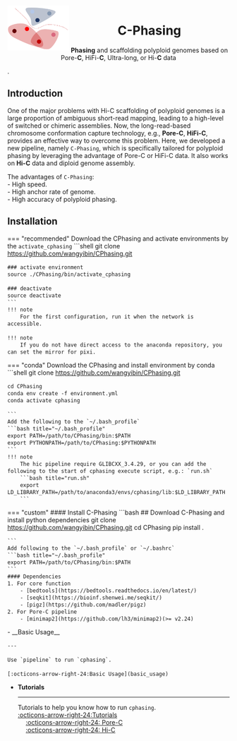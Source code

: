 <img src="logo/logo.png" alt="C-Phasing logo" width="140px" align="left" />
<h1 align="center"><b>C</b>-Phasing</h1>
<p align="center"> <b>Phasing</b> and scaffolding polyploid genomes based on Pore-<b>C</b>, HiFi-<b>C</b>, Ultra-long, or Hi-<b>C</b> data</p>.

## Introduction
One of the major problems with Hi-C scaffolding of polyploid genomes is a large proportion of ambiguous short-read mapping, leading to a high-level of switched or chimeric assemblies. Now, the long-read-based chromosome conformation capture technology, e.g., **Pore-C**, **HiFi-C**, provides an effective way to overcome this problem. Here, we developed a new pipeline, namely `C-Phasing`, which is specifically tailored for polyploid phasing by leveraging the advantage of Pore-C or HiFi-C data.  It also works on **Hi-C** data and diploid genome assembly.  
  
The advantages of `C-Phasing`:   
    - High speed.   
    - High anchor rate of genome.  
    - High accuracy of polyploid phasing.   

## Installation

=== "recommended" 
    Download the CPhasing and activate environments by the `activate_cphasing`
    ```shell
    git clone https://github.com/wangyibin/CPhasing.git 
    
    ### activate environment
    source ./CPhasing/bin/activate_cphasing

    ### deactivate
    source deactivate 
    ```
    !!! note
        For the first configuration, run it when the network is accessible.
    
    !!! note
        If you do not have direct access to the anaconda repository, you can set the mirror for pixi.


=== "conda"
    Download the CPhasing and install environment by conda
    ```shell
    git clone https://github.com/wangyibin/CPhasing.git

    cd CPhasing
    conda env create -f environment.yml
    conda activate cphasing

    ```
    Add the following to the `~/.bash_profile`
    ```bash title="~/.bash_profile"
    export PATH=/path/to/CPhasing/bin:$PATH
    export PYTHONPATH=/path/to/CPhasing:$PYTHONPATH
    ```
    !!! note
        The hic pipeline require GLIBCXX_3.4.29, or you can add the following to the start of cphasing execute script, e.g.: `run.sh`
        ```bash title="run.sh"
        export LD_LIBRARY_PATH=/path/to/anaconda3/envs/cphasing/lib:$LD_LIBRARY_PATH
        ```

=== "custom"
    #### Install C-Phasing
    ```bash
    ## Download C-Phasing and install python dependencies
    git clone https://github.com/wangyibin/CPhasing.git
    cd CPhasing
    pip install .

    ```
    Add following to the `~/.bash_profile` or `~/.bashrc`
    ```bash title="~/.bash_profile" 
    export PATH=/path/to/CPhasing/bin:$PATH
    ```
    #### Dependencies
    1. For core function  
        - [bedtools](https://bedtools.readthedocs.io/en/latest/)  
        - [seqkit](https://bioinf.shenwei.me/seqkit/)  
        - [pigz](https://github.com/madler/pigz)  
    2. For Pore-C pipeline   
        - [minimap2](https://github.com/lh3/minimap2)(>= v2.24)  
    


<div class="grid cards" markdown>
-  __Basic Usage__

    ---

    Use `pipeline` to run `cphasing`.  

    [:octicons-arrow-right-24:Basic Usage](basic_usage)

- __Tutorials__
    
    ---

    Tutorials to help you know how to run `cphasing`.  
    [:octicons-arrow-right-24:Tutorials](tutorials/porec/porec_decaploid.md)  
    &emsp; [:octicons-arrow-right-24: Pore-C](tutorials/porec/porec_decaploid.md)  
    &emsp; [:octicons-arrow-right-24: Hi-C](tutorials/hic/hic_decaploid.md)

</div>